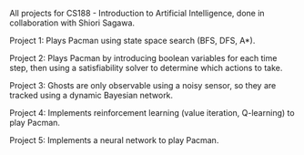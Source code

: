 All projects for CS188 - Introduction to Artificial Intelligence, done in collaboration with Shiori Sagawa.

Project 1: Plays Pacman using state space search (BFS, DFS, A*).

Project 2: Plays Pacman by introducing boolean variables for each time step, then using a satisfiability solver to determine which actions to take.

Project 3: Ghosts are only observable using a noisy sensor, so they are tracked using a dynamic Bayesian network.

Project 4: Implements reinforcement learning (value iteration, Q-learning) to play Pacman.

Project 5: Implements a neural network to play Pacman.
